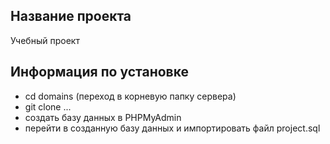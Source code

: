 ## Название проекта
Учебный проект

## Информация по установке
- cd domains (переход в корневую папку сервера)
- git clone ...
- создать базу данных в PHPMyAdmin
- перейти в созданную базу данных и импортировать файл project.sql